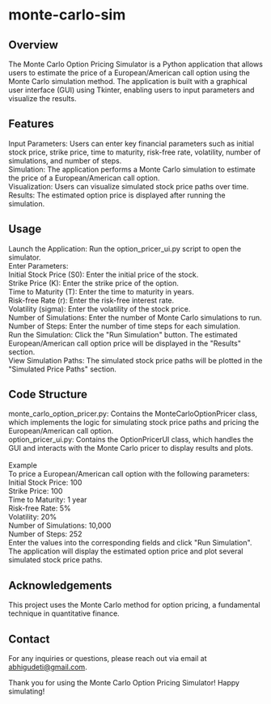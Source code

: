 # monte-carlo-sim
## Overview
The Monte Carlo Option Pricing Simulator is a Python application that allows users to estimate the price of a European/American call option using the Monte Carlo simulation method. The application is built with a graphical user interface (GUI) using Tkinter, enabling users to input parameters and visualize the results.

## Features
Input Parameters: Users can enter key financial parameters such as initial stock price, strike price, time to maturity, risk-free rate, volatility, number of simulations, and number of steps.
<br/>Simulation: The application performs a Monte Carlo simulation to estimate the price of a European/American call option.
<br/>Visualization: Users can visualize simulated stock price paths over time.
<br/>Results: The estimated option price is displayed after running the simulation.

## Usage
Launch the Application: Run the option_pricer_ui.py script to open the simulator.
<br/>Enter Parameters:
<br/>Initial Stock Price (S0): Enter the initial price of the stock.
<br/>Strike Price (K): Enter the strike price of the option.
<br/>Time to Maturity (T): Enter the time to maturity in years.
<br/>Risk-free Rate (r): Enter the risk-free interest rate.
<br/>Volatility (sigma): Enter the volatility of the stock price.
<br/>Number of Simulations: Enter the number of Monte Carlo simulations to run.
<br/>Number of Steps: Enter the number of time steps for each simulation.
<br/>Run the Simulation: Click the "Run Simulation" button. The estimated European/American call option price will be displayed in the "Results" section.
<br/>View Simulation Paths: The simulated stock price paths will be plotted in the "Simulated Price Paths" section.
## Code Structure
monte_carlo_option_pricer.py: Contains the MonteCarloOptionPricer class, which implements the logic for simulating stock price paths and pricing the European/American call option.
<br/>option_pricer_ui.py: Contains the OptionPricerUI class, which handles the GUI and interacts with the Monte Carlo pricer to display results and plots.
<br/><br/>Example
<br/>To price a European/American call option with the following parameters:
<br/>Initial Stock Price: 100
<br/>Strike Price: 100
<br/>Time to Maturity: 1 year
<br/>Risk-free Rate: 5%
<br/>Volatility: 20%
<br/>Number of Simulations: 10,000
<br/>Number of Steps: 252
<br/>Enter the values into the corresponding fields and click "Run Simulation". The application will display the estimated option price and plot several simulated stock price paths.

## Acknowledgements
This project uses the Monte Carlo method for option pricing, a fundamental technique in quantitative finance.

## Contact
For any inquiries or questions, please reach out via email at abhigudeti@gmail.com.

Thank you for using the Monte Carlo Option Pricing Simulator! Happy simulating!
